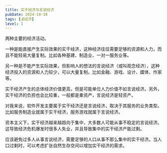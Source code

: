 ```yaml
---
title: 实干经济与言说经济
pubDate: 2024-10-18
tags: [💰经济]
level: 1
---
```


两种主要的经济活动。

一种是能直接产生实际效果的实干经济，这种经济往往需要足够的资源和人力，而且不能轻易大量复制。比如各种基建、制造业、一对一服务业等。

另一种是不能产生实际效果，但影响人的想法的言说经济（或叫观念经济），这种经济投入的资源和人力较少，可以大量复制。比如金融、游戏、设计、媒体、作家等。

实干经济产生的总体经济价值更高，但是可能单位人力价值不如言说经济。另外，实干经济的负担也会比较重，一般都是重资产，言说经济是轻资产。

对我来说，软件开发主要属于实干经济还是言说经济，取决于其服务的业务类型。比如服务制造业就属于实干经济，服务游戏就属于言说经济。

资本主义下，实干经济越来越趋向于集中，大多数人可能从事不稳定的言说经济。这导致经济危机爆发时很多人失业，并且导致集中的实干经济产能过剩。

应该避免过多人从事言说经济，需要足够的人口从事不那么集中的实干经济。当人口过剩时，可以考虑扩张自然生存空间以增加实干经济的需求。
